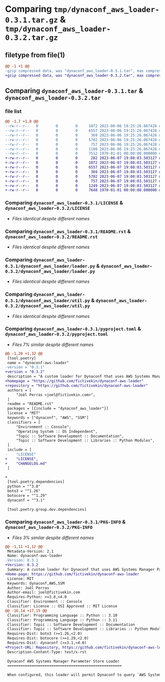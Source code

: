# Comparing `tmp/dynaconf_aws_loader-0.3.1.tar.gz` & `tmp/dynaconf_aws_loader-0.3.2.tar.gz`

## filetype from file(1)

```diff
@@ -1 +1 @@
-gzip compressed data, was "dynaconf_aws_loader-0.3.1.tar", max compression
+gzip compressed data, was "dynaconf_aws_loader-0.3.2.tar", max compression
```

## Comparing `dynaconf_aws_loader-0.3.1.tar` & `dynaconf_aws_loader-0.3.2.tar`

### file list

```diff
@@ -1,7 +1,8 @@
--rw-r--r--   0        0        0     1072 2023-06-06 19:25:26.067428 dynaconf_aws_loader-0.3.1/LICENSE
--rw-r--r--   0        0        0     6557 2023-06-06 19:25:26.067428 dynaconf_aws_loader-0.3.1/README.rst
--rw-r--r--   0        0        0      369 2023-06-06 19:25:26.067428 dynaconf_aws_loader-0.3.1/dynaconf_aws_loader/__init__.py
--rw-r--r--   0        0        0     5702 2023-06-06 19:25:26.067428 dynaconf_aws_loader-0.3.1/dynaconf_aws_loader/loader.py
--rw-r--r--   0        0        0      757 2023-06-06 19:25:26.067428 dynaconf_aws_loader-0.3.1/dynaconf_aws_loader/util.py
--rw-r--r--   0        0        0     1100 2023-06-06 19:25:26.067428 dynaconf_aws_loader-0.3.1/pyproject.toml
--rw-r--r--   0        0        0     7512 1970-01-01 00:00:00.000000 dynaconf_aws_loader-0.3.1/PKG-INFO
+-rw-r--r--   0        0        0      282 2023-06-07 19:08:03.503127 dynaconf_aws_loader-0.3.2/CHANGELOG.md
+-rw-r--r--   0        0        0     1072 2023-06-07 19:08:03.503127 dynaconf_aws_loader-0.3.2/LICENSE
+-rw-r--r--   0        0        0     6557 2023-06-07 19:08:03.503127 dynaconf_aws_loader-0.3.2/README.rst
+-rw-r--r--   0        0        0      369 2023-06-07 19:08:03.503127 dynaconf_aws_loader-0.3.2/dynaconf_aws_loader/__init__.py
+-rw-r--r--   0        0        0     5702 2023-06-07 19:08:03.503127 dynaconf_aws_loader-0.3.2/dynaconf_aws_loader/loader.py
+-rw-r--r--   0        0        0      757 2023-06-07 19:08:03.503127 dynaconf_aws_loader-0.3.2/dynaconf_aws_loader/util.py
+-rw-r--r--   0        0        0     1249 2023-06-07 19:08:03.503127 dynaconf_aws_loader-0.3.2/pyproject.toml
+-rw-r--r--   0        0        0     7648 1970-01-01 00:00:00.000000 dynaconf_aws_loader-0.3.2/PKG-INFO
```

### Comparing `dynaconf_aws_loader-0.3.1/LICENSE` & `dynaconf_aws_loader-0.3.2/LICENSE`

 * *Files identical despite different names*

### Comparing `dynaconf_aws_loader-0.3.1/README.rst` & `dynaconf_aws_loader-0.3.2/README.rst`

 * *Files identical despite different names*

### Comparing `dynaconf_aws_loader-0.3.1/dynaconf_aws_loader/loader.py` & `dynaconf_aws_loader-0.3.2/dynaconf_aws_loader/loader.py`

 * *Files identical despite different names*

### Comparing `dynaconf_aws_loader-0.3.1/dynaconf_aws_loader/util.py` & `dynaconf_aws_loader-0.3.2/dynaconf_aws_loader/util.py`

 * *Files identical despite different names*

### Comparing `dynaconf_aws_loader-0.3.1/pyproject.toml` & `dynaconf_aws_loader-0.3.2/pyproject.toml`

 * *Files 7% similar despite different names*

```diff
@@ -1,28 +1,32 @@
 [tool.poetry]
 name = "dynaconf-aws-loader"
-version = "0.3.1"
+version = "0.3.2"
 description = "A custom loader for Dynaconf that uses AWS Systems Manager Parameter Store as a source of truth"
+homepage = "https://github.com/fictivekin/dynaconf-aws-loader"
+repository = "https://github.com/fictivekin/dynaconf-aws-loader"
 authors = [
     "Joël Perras <joel@fictivekin.com>",
 ]
 readme = "README.rst"
 packages = [{include = "dynaconf_aws_loader"}]
 license = "MIT"
 keywords = ["dynaconf", "AWS", "SSM"]
 classifiers = [
     "Environment :: Console",
     "Operating System :: OS Independent",
     "Topic :: Software Development :: Documentation",
     "Topic :: Software Development :: Libraries :: Python Modules",
 ]
 include = [
-    "LICENSE"
+    "LICENSE",
+    "CHANGELOG.md"
 ]
 
+
 [tool.poetry.dependencies]
 python = "^3.8"
 boto3 = "^1.26"
 botocore = "^1.29"
 dynaconf = "^3.1"
 
 [tool.poetry.group.dev.dependencies]
```

### Comparing `dynaconf_aws_loader-0.3.1/PKG-INFO` & `dynaconf_aws_loader-0.3.2/PKG-INFO`

 * *Files 3% similar despite different names*

```diff
@@ -1,11 +1,12 @@
 Metadata-Version: 2.1
 Name: dynaconf-aws-loader
-Version: 0.3.1
+Version: 0.3.2
 Summary: A custom loader for Dynaconf that uses AWS Systems Manager Parameter Store as a source of truth
+Home-page: https://github.com/fictivekin/dynaconf-aws-loader
 License: MIT
 Keywords: dynaconf,AWS,SSM
 Author: Joël Perras
 Author-email: joel@fictivekin.com
 Requires-Python: >=3.8,<4.0
 Classifier: Environment :: Console
 Classifier: License :: OSI Approved :: MIT License
@@ -16,14 +17,15 @@
 Classifier: Programming Language :: Python :: 3.10
 Classifier: Programming Language :: Python :: 3.11
 Classifier: Topic :: Software Development :: Documentation
 Classifier: Topic :: Software Development :: Libraries :: Python Modules
 Requires-Dist: boto3 (>=1.26,<2.0)
 Requires-Dist: botocore (>=1.29,<2.0)
 Requires-Dist: dynaconf (>=3.1,<4.0)
+Project-URL: Repository, https://github.com/fictivekin/dynaconf-aws-loader
 Description-Content-Type: text/x-rst
 
 Dynaconf AWS Systems Manager Parameter Store Loader
 ====================================================
 
 When configured, this loader will permit Dynaconf to query `AWS Systems Manager Parameter Store <https://docs.aws.amazon.com/systems-manager/latest/userguide/systems-manager-parameter-store.html>`_ for slash-delimited hierarchical configuration data.
```

